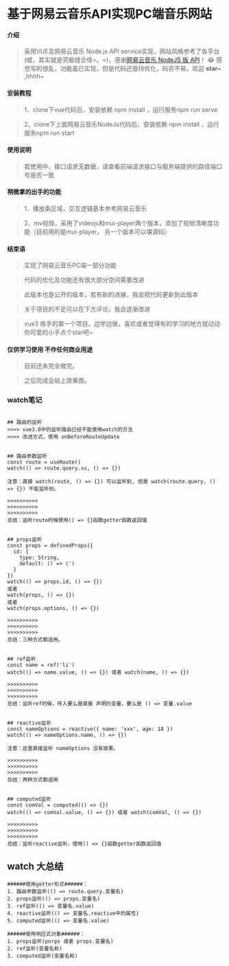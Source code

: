 # 基于网易云音乐API实现PC端音乐网站

#### 介绍
>采用VUE及网易云音乐 Node.js API service实现，网站风格参考了各平台(嘘，其实就是究极缝合怪=。=)，感谢[网易云音乐 NodeJS 版 API](https://binaryify.github.io/NeteaseCloudMusicApi/#/)！
:joy:  感觉写的很乱，功能虽已实现，但是代码还亟待优化，码农不易，欢迎 **star~** ,hhhh~


#### 安装教程
>1、clone下vue代码后，安装依赖 npm install ，运行服务npm run serve

>2、clone下上面网易云音乐NodeJs代码后，安装依赖 npm install ，运行服务npm run start

#### 使用说明
>若使用中，接口请求无数据，请查看前端请求接口与服务端提供的路径端口号是否一致

#### 稍微拿的出手的功能
>1、播放条区域，交互逻辑基本参考网易云音乐

>2、mv视频，采用了videojs和mui-player两个版本，添加了视频清晰度功能（目前用的是mui-player， 另一个版本可以堪源码）

#### 结束语
>实现了网易云音乐PC端一部分功能

>代码的优化及功能还有很大部分空间需要改进

>此版本也是公开的版本，若有新的进展，我会把代码更新到此版本

>关于项目的不足可以在下方评论，我会逐渐改进

>vue3 练手的第一个项目。边学边做，喜欢或者觉得有的学习的地方就动动你可爱的小手点个star吧~

#### 仅供学习使用 不作任何商业用途

>目前还未完全做完。

>之后完成会贴上效果图。

### watch笔记

```

## 路由的监听
>>>> vue3.0中的监听路由已经不能使用watch的方法
>>>> 改进方式，使用 onBeforeRouteUpdate

```
```

## 路由参数监听
const route = useRoute()
watch(() => route.query.xx, () => {})

注意：直接 watch(route, () => {}) 可以监听到, 但是 watch(route.query, () => {}) 不能监听到。

>>>>>>>>>>
>>>>>>>>>>
>>>>>>>>>>
总结：监听route时候使用() => {}函数getter函数返回值

```
```

## props监听
const props = definedProps({
  id: {
    type: String,
    default: () => (')
  }
})
watch(() => props.id, () => {})
或者
watch(props, () => {})
或者
watch(props.options, () => {})

>>>>>>>>>>
>>>>>>>>>>
>>>>>>>>>>
总结：三种方式都适用。

```
```

## ref监听
const name = ref('li')
watch(() => name.value, () => {}) 或者 watch(name, () => {})

>>>>>>>>>>
>>>>>>>>>>
>>>>>>>>>>
总结：监听ref时候，传入要么是直接 声明的变量，要么是 () => 变量.value

```
```

## reactive监听
const nameOptions = reactive({ name: 'xxx', age: 18 })
watch(() => nameOptions.name, () => {})

注意：这里直接监听 nameOptions 没有效果。

>>>>>>>>>>
>>>>>>>>>>
>>>>>>>>>>
总结：两种方式都适用

```

```

## computed监听
const comVal = computed(() => {})
watch(() => comVal.value, () => {}) 或者 watch(comVal, () => {})

>>>>>>>>>>
>>>>>>>>>>
>>>>>>>>>>
总结：监听reactive监听，使用() => {}函数getter函数返回值

```

## watch 大总结
```
######使用getter形式######：
1. 路由参数监听(() => route.query.变量名)
2. props监听(() => props.变量名)
3. ref监听(() => 变量名.value)
4. reactive监听(() => 变量名.reactive中的属性)
5. computed监听(() => 变量名.value)

######使用响应式对象######：
1. props监听(porps 或者 props.变量名)
2. ref监听(变量名称)
3. computed监听(变量名称)

```
